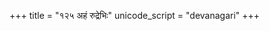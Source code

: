+++
title = "१२५ अहं रुद्रेभिः"
unicode_script = "devanagari"
+++

<div class="js_include" url="../../../../../mantraH/brahma/Rk/ahaM_rudrebhiH/"  newLevelForH1="2" includeTitle="false"> </div>  
